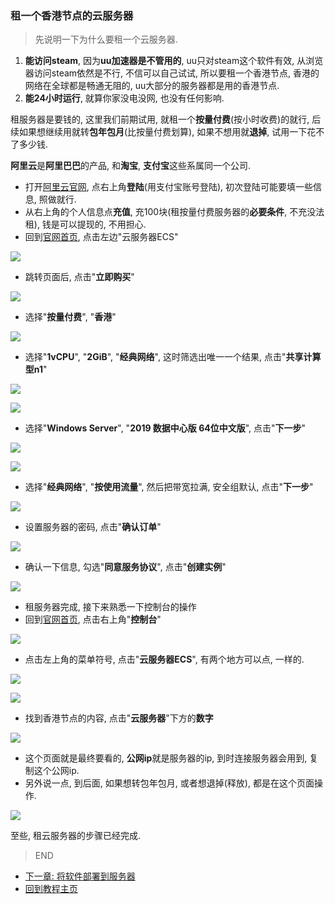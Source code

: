 ### 租一个香港节点的云服务器

> 先说明一下为什么要租一个云服务器.
1. **能访问steam**, 因为**uu加速器是不管用的**, uu只对steam这个软件有效, 从浏览器访问steam依然是不行, 不信可以自己试试, 所以要租一个香港节点, 香港的网络在全球都是畅通无阻的, uu大部分的服务器都是用的香港节点.
2. **能24小时运行**, 就算你家没电没网, 也没有任何影响.

租服务器是要钱的, 这里我们前期试用, 就租一个**按量付费**(按小时收费)的就行, 后续如果想继续用就转**包年包月**(比按量付费划算), 如果不想用就**退掉**, 试用一下花不了多少钱.

**阿里云**是**阿里巴巴**的产品, 和**淘宝**, **支付宝**这些系属同一个公司.
>
- 打开[阿里云官网](https://www.aliyun.com/?userCode=rn6hdbrz), 点右上角**登陆**(用支付宝账号登陆), 初次登陆可能要填一些信息, 照做就行.
- 从右上角的个人信息点**充值**, 充100块(租按量付费服务器的**必要条件**, 不充没法租), 钱是可以提现的, 不用担心.
- 回到[官网首页](https://www.aliyun.com/?userCode=rn6hdbrz), 点击左边"云服务器ECS"

![](https://github.com/farmer-person/pictures/blob/master/buff-delivery/24.png)

- 跳转页面后, 点击"**立即购买**"

![](https://github.com/farmer-person/pictures/blob/master/buff-delivery/25.png)

- 选择"**按量付费**", "**香港**"

![](https://github.com/farmer-person/pictures/blob/master/buff-delivery/27.png)
 
- 选择"**1vCPU**", "**2GiB**", "**经典网络**", 这时筛选出唯一一个结果, 点击"**共享计算型n1**"

![](https://github.com/farmer-person/pictures/blob/master/buff-delivery/28.png)

![](https://github.com/farmer-person/pictures/blob/master/buff-delivery/29.png)

- 选择"**Windows Server**", "**2019 数据中心版 64位中文版**", 点击"**下一步**"

![](https://github.com/farmer-person/pictures/blob/master/buff-delivery/30.png)

![](https://github.com/farmer-person/pictures/blob/master/buff-delivery/31.png)

- 选择"**经典网络**", "**按使用流量**", 然后把带宽拉满, 安全组默认, 点击"**下一步**"

![](https://github.com/farmer-person/pictures/blob/master/buff-delivery/32.png)

- 设置服务器的密码, 点击"**确认订单**"

![](https://github.com/farmer-person/pictures/blob/master/buff-delivery/33.png)

- 确认一下信息, 勾选"**同意服务协议**", 点击"**创建实例**"

![](https://github.com/farmer-person/pictures/blob/master/buff-delivery/34.png)

- 租服务器完成, 接下来熟悉一下控制台的操作
- 回到[官网首页](https://www.aliyun.com/?userCode=rn6hdbrz), 点击右上角"**控制台**"

![](https://github.com/farmer-person/pictures/blob/master/buff-delivery/35.png)

- 点击左上角的菜单符号, 点击"**云服务器ECS**", 有两个地方可以点, 一样的.

![](https://github.com/farmer-person/pictures/blob/master/buff-delivery/36.png)

![](https://github.com/farmer-person/pictures/blob/master/buff-delivery/37.png)

- 找到香港节点的内容, 点击"**云服务器**"下方的**数字**

![](https://github.com/farmer-person/pictures/blob/master/buff-delivery/38.png)

- 这个页面就是最终要看的, **公网ip**就是服务器的ip, 到时连接服务器会用到, 复制这个公网ip.
- 另外说一点, 到后面, 如果想转包年包月, 或者想退掉(释放), 都是在这个页面操作.

![](https://github.com/farmer-person/pictures/blob/master/buff-delivery/39.png)

至些, 租云服务器的步骤已经完成.

> END
- [下一章: 将软件部署到服务器](./last.md)
- [回到教程主页](./index.md)
